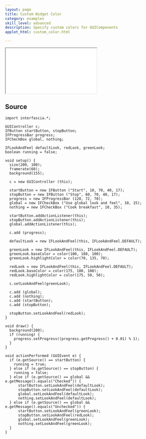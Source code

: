 ```yaml
---
layout: page
title: Custom Widget Color
category: examples
skill_level: advanced
description: Specify custom colors for GUIComponents
applet_html: custom_color.html

---
```



<iframe src="/applets/{{ page.applet_html }}" class="applet"></iframe>


Source
------

	import interfascia.*;
	
	GUIController c;
	IFButton startButton, stopButton;
	IFProgressBar progress;
	IFCheckBox global, nothing;
	
	IFLookAndFeel defaultLook, redLook, greenLook;
	boolean running = false;
	
	void setup() {
	  size(200, 100);
	  framerate(60);
	  background(155);
	  
	  c = new GUIController (this);
	  
	  startButton = new IFButton ("Start", 10, 70, 40, 17);
	  stopButton = new IFButton ("Stop", 60, 70, 40, 17);
	  progress = new IFProgressBar (120, 72, 70);
	  global = new IFCheckBox ("Use global look and feel", 10, 15);
	  nothing = new IFCheckBox ("Cook breakfast", 10, 35);
	  
	  startButton.addActionListener(this);
	  stopButton.addActionListener(this);
	  global.addActionListener(this);
	  
	  c.add (progress);
	  
	  defaultLook = new IFLookAndFeel(this, IFLookAndFeel.DEFAULT);
	  
	  greenLook = new IFLookAndFeel(this, IFLookAndFeel.DEFAULT);
	  greenLook.baseColor = color(100, 180, 100);
	  greenLook.highlightColor = color(70, 135, 70);
	
	  redLook = new IFLookAndFeel(this, IFLookAndFeel.DEFAULT);
	  redLook.baseColor = color(175, 100, 100);
	  redLook.highlightColor = color(175, 50, 50);
	  
	  c.setLookAndFeel(greenLook);
	
	  c.add (global);
	  c.add (nothing);
	  c.add (startButton);
	  c.add (stopButton);
	  
	  stopButton.setLookAndFeel(redLook);
	}
	
	void draw() {
	  background(200);
	  if (running) {
	    progress.setProgress((progress.getProgress() + 0.01) % 1);
	  }
	}
	
	void actionPerformed (GUIEvent e) {
	  if (e.getSource() == startButton) {
	    running = true;
	  } else if (e.getSource() == stopButton) {
	    running = false;
	  } else if (e.getSource() == global && e.getMessage().equals("Checked")) {
	      startButton.setLookAndFeel(defaultLook);
	      stopButton.setLookAndFeel(defaultLook);
	      global.setLookAndFeel(defaultLook);
	      nothing.setLookAndFeel(defaultLook);
	  } else if (e.getSource() == global && e.getMessage().equals("Unchecked")) {
	      startButton.setLookAndFeel(greenLook);
	      stopButton.setLookAndFeel(redLook);
	      global.setLookAndFeel(greenLook);
	      nothing.setLookAndFeel(greenLook);
	  }
	}

